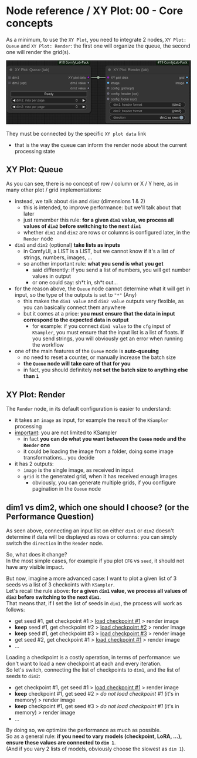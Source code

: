 # Node reference / XY Plot: 00 - Core concepts

As a minimum, to use the `XY Plot`, you need to integrate 2 nodes, `XY Plot: Queue` and `XY Plot: Render`: the first one will organize the queue, the second one will render the grid(s).

![standard nodes](./images/nodes.jpg)

They must be connected by the specific `XY plot data` link

- that is the way the queue can inform the render node about the current processing state

## XY Plot: Queue

As you can see, there is no concept of row / column or X / Y here, as in many other plot / grid implementations:

- instead, we talk about `dim` and `dim2` (dimensions 1 & 2)
  - this is intended, to improve performance: but we'll talk about that later
  - just remember this rule: **for a given `dim1` value, we process all values of `dim2` before switching to the next `dim1`**
  - whether `dim1` and `dim2` are rows or columns is configured later, in the `Render` node
- `dim1` and `dim2` (optional) **take lists as inputs**
  - in ComfyUI, a LIST is a LIST, but we cannot know if it's a list of strings, numbers, images, ...
  - so another important rule: **what you send is what you get**
    - said differently: if you send a list of numbers, you will get number values in output
    - or one could say: sh\*t in, sh\*t out...
- for the reason above, the `Queue` node cannot determine what it will get in input, so the type of the outputs is set to `"*"` (Any)
  - this makes the `dim1 value` and `dim2 value` outputs very flexible, as you can basically connect them anywhere
  - but it comes at a price: **you must ensure that the data in input correspond to the expected data in output**
    - for example: if you connect `dim1 value` to the `cfg` input of `KSampler`, you must ensure that the input list is a list of floats. If you send strings, you will obviously get an error when running the workflow
- one of the main features of the `Queue` node is **auto-queuing**
  - no need to reset a counter, or manually increase the batch size
  - **the `Queue` node will take care of that for you**
  - in fact, you should definitely **not set the batch size to anything else than `1`**

## XY Plot: Render

The `Render` node, in its default configuration is easier to understand:

- it takes an `image` as input, for example the result of the `KSampler` processing
- <ins>important</ins>: you are not limited to KSampler
  - in fact **you can do what you want between the `Queue` node and the `Render` one**
  - it could be loading the image from a folder, doing some image transformations... you decide
- it has 2 outputs:
  - `image` is the single image, as received in input
  - `grid` is the generated grid, when it has received enough images
    - obviously, you can generate multiple grids, if you configure pagination in the `Queue` node

## dim1 vs dim2, which one should I choose? (or the Performance Question)

As seen above, connecting an input list on either `dim1` or `dim2` doesn't determine if data will be displayed as rows or columns: you can simply switch the `direction` in the `Render` node.

So, what does it change?\
In the most simple cases, for example if you plot `CFG` vs `seed`, it should not have any visible impact.

But now, imagine a more advanced case: I want to plot a given list of 3 seeds vs a list of 3 checkoints with `KSampler`.\
Let's recall the rule above: **for a given `dim1` value, we process all values of `dim2` before switching to the next `dim1`**.\
That means that, if I set the list of seeds in `dim1`, the process will work as follows:

- get seed #1, get checkpoint #1 > <ins>load checkpoint #1</ins> > render image
- **keep** seed #1, get checkpoint #2 > <ins>load checkpoint #2</ins> > render image
- **keep** seed #1, get checkpoint #3 > <ins>load checkpoint #3</ins> > render image
- get seed #2, get checkpoint #1 > <ins>load checkpoint #1</ins> > render image
- ...

Loading a checkpoint is a costly operation, in terms of performance: we don't want to load a new checkpoint at each and every iteration.\
So let's switch, connecting the list of checkpoints to `dim1`, and the list of seeds to `dim2`:

- get checkpoint #1, get seed #1 > <ins>load checkpoint #1</ins> > render image
- **keep** checkpoint #1, get seed #2 > _do not load checkpoint #1_ (it's in memory) > render image
- **keep** checkpoint #1, get seed #3 > _do not load checkpoint #1_ (it's in memory) > render image
- ...

By doing so, we optimize the performance as much as possible.\
So as a general rule: **if you need to vary models (checkpoint, LoRA, ...), ensure these values are connected to `dim 1`**.\
(And if you vary 2 lists of models, obviously choose the slowest as `dim 1`).
